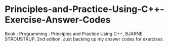 # Principles-and-Practice-Using-C++-Exercise-Answer-Codes
Book : Programming : Principles and Practice Using C++, BJARNE STROUSTRUP, 2nd edition.
Just backing up my answer codes for exercises.
